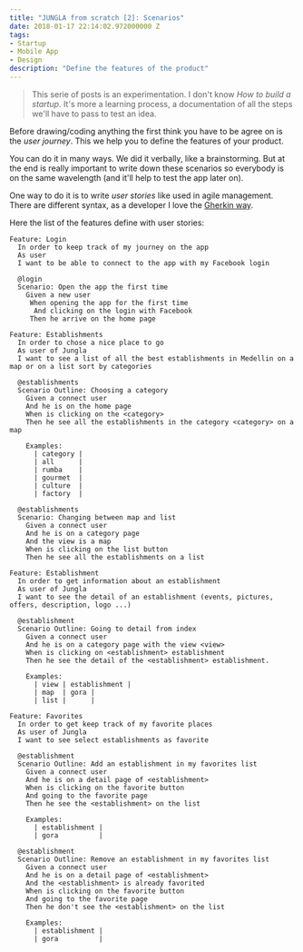 ```yaml
---
title: "JUNGLA from scratch [2]: Scenarios"
date: 2018-01-17 22:14:02.972000000 Z
tags:
- Startup
- Mobile App
- Design
description: "Define the features of the product"
---
```


> This serie of posts is an experimentation. I don't know _How to build a startup_. It's more a learning process, a documentation of all the steps we'll have to pass to test an idea.

Before drawing/coding anything the first think you have to be agree on is the _user journey_. This we help you to define the features of your product.

You can do it in many ways. We did it verbally, like a brainstorming. But at the end is really important to write down these scenarios so everybody is on the same wavelength (and it'll help to test the app later on).

One way to do it is to write _user stories_ like used in agile management. There are different syntax, as a developer I love the [Gherkin way](https://medium.com/@SteelKiwiDev/how-to-describe-user-stories-using-gherkin-language-8cffc6b888df).

Here the list of the features define with user stories:

```gherkin
Feature: Login
  In order to keep track of my journey on the app
  As user
  I want to be able to connect to the app with my Facebook login

  @login
  Scenario: Open the app the first time
    Given a new user
     When opening the app for the first time
      And clicking on the login with Facebook
     Then he arrive on the home page
```

```gherkin
Feature: Establishments
  In order to chose a nice place to go
  As user of Jungla
  I want to see a list of all the best establishments in Medellin on a map or on a list sort by categories

  @establishments
  Scenario Outline: Choosing a category
    Given a connect user
    And he is on the home page
    When is clicking on the <category>
    Then he see all the establishments in the category <category> on a map

    Examples:
      | category |
      | all      |
      | rumba    |
      | gourmet  |
      | culture  |
      | factory  |

  @establishments
  Scenario: Changing between map and list
    Given a connect user
    And he is on a category page
    And the view is a map
    When is clicking on the list button
    Then he see all the establishments on a list
```

```gherkin
Feature: Establishment
  In order to get information about an establishment
  As user of Jungla
  I want to see the detail of an establishment (events, pictures, offers, description, logo ...)

  @establishment
  Scenario Outline: Going to detail from index
    Given a connect user
    And he is on a category page with the view <view>
    When is clicking on <establishment> establishment
    Then he see the detail of the <establishment> establishment.

    Examples:
      | view | establishment |
      | map  | gora |
      | list |      |
```

```gherkin
Feature: Favorites
  In order to get keep track of my favorite places
  As user of Jungla
  I want to see select establishments as favorite

  @establishment
  Scenario Outline: Add an establishment in my favorites list
    Given a connect user
    And he is on a detail page of <establishment>
    When is clicking on the favorite button
    And going to the favorite page
    Then he see the <establishment> on the list

    Examples:
      | establishment |
      | gora          |

  @establishment
  Scenario Outline: Remove an establishment in my favorites list
    Given a connect user
    And he is on a detail page of <establishment>
    And the <establishment> is already favorited
    When is clicking on the favorite button
    And going to the favorite page
    Then he don't see the <establishment> on the list

    Examples:
      | establishment |
      | gora          |
```
